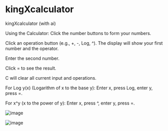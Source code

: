 # kingXcalculator
kingXcalculator (with ai)


Using the Calculator:
Click the number buttons to form your numbers.

Click an operation button (e.g., +, -, Log, ^). The display will show your first number and the operator.

Enter the second number.

Click = to see the result.

C will clear all current input and operations.

For Log y(x) (Logarithm of x to the base y): Enter x, press Log, enter y, press =.

For x^y (x to the power of y): Enter x, press ^, enter y, press =.



![image](https://github.com/user-attachments/assets/9857d051-ebc7-4c31-9323-c50aaad6bcc2)




![image](https://github.com/user-attachments/assets/670700cd-d6d4-43ef-9dba-d90d4061d6ac)


